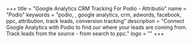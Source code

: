 +++
title = "Google Analytics CRM Tracking For Podio - Attributio"
name = "Podio"
keywords = "podio, , google analytics, crm, adwords, facebook, ppc, attribution, track leads, conversion tracking"
description = "Connect Google Analytics with Podio to find our where your leads are coming from. Track leads from the source - from search to ppc."
logo = ""
+++

